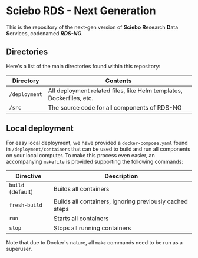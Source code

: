 # Sciebo RDS - Next Generation
This is the repository of the next-gen version of **Sciebo** **R**esearch **D**ata **S**ervices, codenamed **_RDS-NG_**.

## Directories
Here's a list of the main directories found within this repository:

| Directory     | Contents                                                             |
|---------------|----------------------------------------------------------------------|
| `/deployment` | All deployment related files, like Helm templates, Dockerfiles, etc. |
| `/src`        | The source code for all components of RDS-NG                         |

## Local deployment
For easy local deployment, we have provided a `docker-compose.yaml` found in `/deployment/containers` that can be used to build and run all components on your local computer. To make this process even easier, an accompanying `makefile` is provided supporting the following commands:

| Directive         | Description                                             |
|-------------------|---------------------------------------------------------|
| `build` (default) | Builds all containers                                   |
| `fresh-build`     | Builds all containers, ignoring previously cached steps |
| `run`             | Starts all containers                                   |
| `stop`            | Stops all running containers                            |

Note that due to Docker's nature, all `make` commands need to be run as a superuser.
